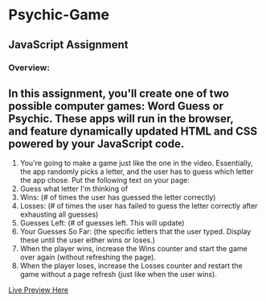 # Psychic-Game

## JavaScript Assignment

### Overview:
In this assignment, you'll create one of two possible computer games: 
Word Guess or Psychic. These apps will run in the browser,  
and feature dynamically updated HTML and CSS powered by your JavaScript code.
---
1. You're going to make a game just like the one in the video. Essentially, the app randomly picks a letter, and the user has to guess which letter the app chose. Put the following text on your page:
2. Guess what letter I'm thinking of
3. Wins: (# of times the user has guessed the letter correctly)
4. Losses: (# of times the user has failed to guess the letter correctly after exhausting all guesses)
5. Guesses Left: (# of guesses left. This will update)
6. Your Guesses So Far: (the specific letters that the user typed. Display these until the user either wins or loses.)
7. When the player wins, increase the Wins counter and start the game over again (without refreshing the page).
8. When the player loses, increase the Losses counter and restart the game without a page refresh (just like when the user wins).

[Live Preview Here](https://christine-aqui.github.io/Psychic-Game/)
